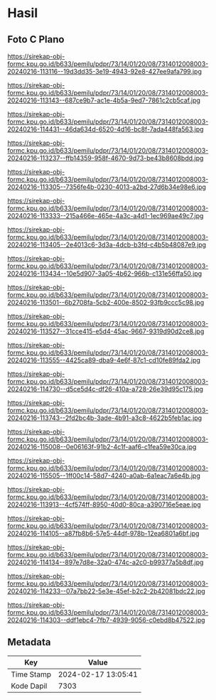 # Hasil

## Foto C Plano

https://sirekap-obj-formc.kpu.go.id/b633/pemilu/pdpr/73/14/01/20/08/7314012008003-20240216-113116--19d3dd35-3e19-4943-92e8-427ee9afa799.jpg

https://sirekap-obj-formc.kpu.go.id/b633/pemilu/pdpr/73/14/01/20/08/7314012008003-20240216-113143--687ce9b7-ac1e-4b5a-9ed7-7861c2cb5caf.jpg

https://sirekap-obj-formc.kpu.go.id/b633/pemilu/pdpr/73/14/01/20/08/7314012008003-20240216-114431--46da634d-6520-4d16-bc8f-7ada448fa563.jpg

https://sirekap-obj-formc.kpu.go.id/b633/pemilu/pdpr/73/14/01/20/08/7314012008003-20240216-113237--ffb14359-958f-4670-9d73-be43b8608bdd.jpg

https://sirekap-obj-formc.kpu.go.id/b633/pemilu/pdpr/73/14/01/20/08/7314012008003-20240216-113305--7356fe4b-0230-4013-a2bd-27d6b34e98e6.jpg

https://sirekap-obj-formc.kpu.go.id/b633/pemilu/pdpr/73/14/01/20/08/7314012008003-20240216-113333--215a466e-465e-4a3c-a4d1-1ec969ae49c7.jpg

https://sirekap-obj-formc.kpu.go.id/b633/pemilu/pdpr/73/14/01/20/08/7314012008003-20240216-113405--2e4013c6-3d3a-4dcb-b3fd-c4b5b48087e9.jpg

https://sirekap-obj-formc.kpu.go.id/b633/pemilu/pdpr/73/14/01/20/08/7314012008003-20240216-113434--10e5d907-3a05-4b62-966b-c131e56ffa50.jpg

https://sirekap-obj-formc.kpu.go.id/b633/pemilu/pdpr/73/14/01/20/08/7314012008003-20240216-113501--6b2708fa-5cb2-400e-8502-93fb9ccc5c98.jpg

https://sirekap-obj-formc.kpu.go.id/b633/pemilu/pdpr/73/14/01/20/08/7314012008003-20240216-113527--31cce415-e5d4-45ac-9667-9319d90d2ce8.jpg

https://sirekap-obj-formc.kpu.go.id/b633/pemilu/pdpr/73/14/01/20/08/7314012008003-20240216-113555--4425ca89-dba9-4e6f-87c1-cd10fe89fda2.jpg

https://sirekap-obj-formc.kpu.go.id/b633/pemilu/pdpr/73/14/01/20/08/7314012008003-20240216-114730--d5ce5d4c-df26-410a-a728-26e39d95c175.jpg

https://sirekap-obj-formc.kpu.go.id/b633/pemilu/pdpr/73/14/01/20/08/7314012008003-20240216-113743--2fd2bc4b-3ade-4b91-a3c8-4622b5feb1ac.jpg

https://sirekap-obj-formc.kpu.go.id/b633/pemilu/pdpr/73/14/01/20/08/7314012008003-20240216-115008--0e06163f-91b2-4c1f-aaf6-c1fea59e30ca.jpg

https://sirekap-obj-formc.kpu.go.id/b633/pemilu/pdpr/73/14/01/20/08/7314012008003-20240216-115505--1ff00c14-58d7-4240-a0ab-6a1eac7a6e4b.jpg

https://sirekap-obj-formc.kpu.go.id/b633/pemilu/pdpr/73/14/01/20/08/7314012008003-20240216-113913--4cf574ff-8950-40d0-80ca-a390716e5eae.jpg

https://sirekap-obj-formc.kpu.go.id/b633/pemilu/pdpr/73/14/01/20/08/7314012008003-20240216-114105--a87fb8b6-57e5-44df-978b-12ea6801a6bf.jpg

https://sirekap-obj-formc.kpu.go.id/b633/pemilu/pdpr/73/14/01/20/08/7314012008003-20240216-114134--897e7d8e-32a0-474c-a2c0-b99377a5b8df.jpg

https://sirekap-obj-formc.kpu.go.id/b633/pemilu/pdpr/73/14/01/20/08/7314012008003-20240216-114233--07a7bb22-5e3e-45ef-b2c2-2b42081bdc22.jpg

https://sirekap-obj-formc.kpu.go.id/b633/pemilu/pdpr/73/14/01/20/08/7314012008003-20240216-114303--ddf1ebc4-7fb7-4939-9056-c0ebd8b47522.jpg


## Metadata

| Key        | Value               |
| ---------- | ------------------- |
| Time Stamp | 2024-02-17 13:05:41 |
| Kode Dapil | 7303                |



